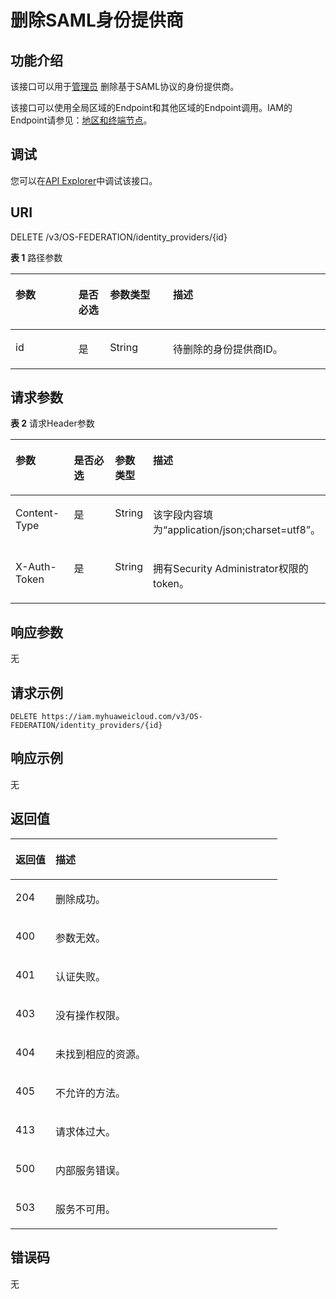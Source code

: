 # 删除SAML身份提供商<a name="iam_13_0206"></a>

## 功能介绍<a name="zh-cn_topic_0224276870_section14911125185016"></a>

该接口可以用于[管理员](https://support.huaweicloud.com/usermanual-iam/iam_01_0001.html)  删除基于SAML协议的身份提供商。

该接口可以使用全局区域的Endpoint和其他区域的Endpoint调用。IAM的Endpoint请参见：[地区和终端节点](https://developer.huaweicloud.com/endpoint?IAM)。

## 调试<a name="section2485151619141"></a>

您可以在[API Explorer](https://apiexplorer.developer.huaweicloud.com/apiexplorer/doc?product=IAM&api=KeystoneDeleteIdentityProvider)中调试该接口。

## URI<a name="zh-cn_topic_0224276870_section991115555016"></a>

DELETE /v3/OS-FEDERATION/identity\_providers/\{id\}

**表 1**  路径参数

<a name="zh-cn_topic_0224276870_table1091245155014"></a>
<table><thead align="left"><tr id="zh-cn_topic_0224276870_row891245175013"><th class="cellrowborder" valign="top" width="20%" id="mcps1.2.5.1.1"><p id="zh-cn_topic_0224276870_p13912654509"><a name="zh-cn_topic_0224276870_p13912654509"></a><a name="zh-cn_topic_0224276870_p13912654509"></a>参数</p>
</th>
<th class="cellrowborder" valign="top" width="10%" id="mcps1.2.5.1.2"><p id="zh-cn_topic_0224276870_p189134518508"><a name="zh-cn_topic_0224276870_p189134518508"></a><a name="zh-cn_topic_0224276870_p189134518508"></a>是否必选</p>
</th>
<th class="cellrowborder" valign="top" width="20%" id="mcps1.2.5.1.3"><p id="zh-cn_topic_0224276870_p119132595019"><a name="zh-cn_topic_0224276870_p119132595019"></a><a name="zh-cn_topic_0224276870_p119132595019"></a>参数类型</p>
</th>
<th class="cellrowborder" valign="top" width="50%" id="mcps1.2.5.1.4"><p id="zh-cn_topic_0224276870_p19913205185019"><a name="zh-cn_topic_0224276870_p19913205185019"></a><a name="zh-cn_topic_0224276870_p19913205185019"></a>描述</p>
</th>
</tr>
</thead>
<tbody><tr id="zh-cn_topic_0224276870_row891218518500"><td class="cellrowborder" valign="top" width="20%" headers="mcps1.2.5.1.1 "><p id="zh-cn_topic_0224276870_p29137555016"><a name="zh-cn_topic_0224276870_p29137555016"></a><a name="zh-cn_topic_0224276870_p29137555016"></a>id</p>
</td>
<td class="cellrowborder" valign="top" width="10%" headers="mcps1.2.5.1.2 "><p id="zh-cn_topic_0224276870_p1191317512509"><a name="zh-cn_topic_0224276870_p1191317512509"></a><a name="zh-cn_topic_0224276870_p1191317512509"></a>是</p>
</td>
<td class="cellrowborder" valign="top" width="20%" headers="mcps1.2.5.1.3 "><p id="zh-cn_topic_0224276870_p1191412575011"><a name="zh-cn_topic_0224276870_p1191412575011"></a><a name="zh-cn_topic_0224276870_p1191412575011"></a>String</p>
</td>
<td class="cellrowborder" valign="top" width="50%" headers="mcps1.2.5.1.4 "><p id="zh-cn_topic_0224276870_p89147575012"><a name="zh-cn_topic_0224276870_p89147575012"></a><a name="zh-cn_topic_0224276870_p89147575012"></a>待删除的身份提供商ID。</p>
</td>
</tr>
</tbody>
</table>

## 请求参数<a name="zh-cn_topic_0224276870_section15914175165015"></a>

**表 2**  请求Header参数

<a name="zh-cn_topic_0224276870_HeaderParameter"></a>
<table><thead align="left"><tr id="zh-cn_topic_0224276870_row189142513503"><th class="cellrowborder" valign="top" width="20%" id="mcps1.2.5.1.1"><p id="zh-cn_topic_0224276870_p59153585017"><a name="zh-cn_topic_0224276870_p59153585017"></a><a name="zh-cn_topic_0224276870_p59153585017"></a>参数</p>
</th>
<th class="cellrowborder" valign="top" width="20%" id="mcps1.2.5.1.2"><p id="zh-cn_topic_0224276870_p159163513506"><a name="zh-cn_topic_0224276870_p159163513506"></a><a name="zh-cn_topic_0224276870_p159163513506"></a>是否必选</p>
</th>
<th class="cellrowborder" valign="top" width="10%" id="mcps1.2.5.1.3"><p id="zh-cn_topic_0224276870_p79161055505"><a name="zh-cn_topic_0224276870_p79161055505"></a><a name="zh-cn_topic_0224276870_p79161055505"></a>参数类型</p>
</th>
<th class="cellrowborder" valign="top" width="50%" id="mcps1.2.5.1.4"><p id="zh-cn_topic_0224276870_p15917175155017"><a name="zh-cn_topic_0224276870_p15917175155017"></a><a name="zh-cn_topic_0224276870_p15917175155017"></a>描述</p>
</th>
</tr>
</thead>
<tbody><tr id="zh-cn_topic_0224276870_row1891410515506"><td class="cellrowborder" valign="top" width="20%" headers="mcps1.2.5.1.1 "><p id="zh-cn_topic_0224276870_p1991755115017"><a name="zh-cn_topic_0224276870_p1991755115017"></a><a name="zh-cn_topic_0224276870_p1991755115017"></a>Content-Type</p>
</td>
<td class="cellrowborder" valign="top" width="20%" headers="mcps1.2.5.1.2 "><p id="zh-cn_topic_0224276870_p15918145195011"><a name="zh-cn_topic_0224276870_p15918145195011"></a><a name="zh-cn_topic_0224276870_p15918145195011"></a>是</p>
</td>
<td class="cellrowborder" valign="top" width="10%" headers="mcps1.2.5.1.3 "><p id="zh-cn_topic_0224276870_p1591911513501"><a name="zh-cn_topic_0224276870_p1591911513501"></a><a name="zh-cn_topic_0224276870_p1591911513501"></a>String</p>
</td>
<td class="cellrowborder" valign="top" width="50%" headers="mcps1.2.5.1.4 "><p id="zh-cn_topic_0224276870_p2919254505"><a name="zh-cn_topic_0224276870_p2919254505"></a><a name="zh-cn_topic_0224276870_p2919254505"></a>该字段内容填为“application/json;charset=utf8”。</p>
</td>
</tr>
<tr id="zh-cn_topic_0224276870_row1191515516507"><td class="cellrowborder" valign="top" width="20%" headers="mcps1.2.5.1.1 "><p id="zh-cn_topic_0224276870_p1591912545015"><a name="zh-cn_topic_0224276870_p1591912545015"></a><a name="zh-cn_topic_0224276870_p1591912545015"></a>X-Auth-Token</p>
</td>
<td class="cellrowborder" valign="top" width="20%" headers="mcps1.2.5.1.2 "><p id="zh-cn_topic_0224276870_p0919153506"><a name="zh-cn_topic_0224276870_p0919153506"></a><a name="zh-cn_topic_0224276870_p0919153506"></a>是</p>
</td>
<td class="cellrowborder" valign="top" width="10%" headers="mcps1.2.5.1.3 "><p id="zh-cn_topic_0224276870_p2920855502"><a name="zh-cn_topic_0224276870_p2920855502"></a><a name="zh-cn_topic_0224276870_p2920855502"></a>String</p>
</td>
<td class="cellrowborder" valign="top" width="50%" headers="mcps1.2.5.1.4 "><p id="zh-cn_topic_0224276870_p792010516507"><a name="zh-cn_topic_0224276870_p792010516507"></a><a name="zh-cn_topic_0224276870_p792010516507"></a>拥有Security Administrator权限的token。</p>
</td>
</tr>
</tbody>
</table>

## 响应参数<a name="zh-cn_topic_0224276870_section189201750508"></a>

无

## 请求示例<a name="zh-cn_topic_0224276870_section2920115115017"></a>

```
DELETE https://iam.myhuaweicloud.com/v3/OS-FEDERATION/identity_providers/{id}
```

## 响应示例<a name="zh-cn_topic_0224276870_section59219595011"></a>

无

## 返回值<a name="zh-cn_topic_0224276870_section79211055501"></a>

<a name="zh-cn_topic_0224276870_table4314"></a>
<table><thead align="left"><tr id="zh-cn_topic_0224276870_row89227595014"><th class="cellrowborder" valign="top" width="15%" id="mcps1.1.3.1.1"><p id="zh-cn_topic_0224276870_p18922115175016"><a name="zh-cn_topic_0224276870_p18922115175016"></a><a name="zh-cn_topic_0224276870_p18922115175016"></a>返回值</p>
</th>
<th class="cellrowborder" valign="top" width="85%" id="mcps1.1.3.1.2"><p id="zh-cn_topic_0224276870_p59222565013"><a name="zh-cn_topic_0224276870_p59222565013"></a><a name="zh-cn_topic_0224276870_p59222565013"></a>描述</p>
</th>
</tr>
</thead>
<tbody><tr id="zh-cn_topic_0224276870_row892218545018"><td class="cellrowborder" valign="top" width="15%" headers="mcps1.1.3.1.1 "><p id="zh-cn_topic_0224276870_p292316535012"><a name="zh-cn_topic_0224276870_p292316535012"></a><a name="zh-cn_topic_0224276870_p292316535012"></a>204</p>
</td>
<td class="cellrowborder" valign="top" width="85%" headers="mcps1.1.3.1.2 "><p id="zh-cn_topic_0224276870_p69234515019"><a name="zh-cn_topic_0224276870_p69234515019"></a><a name="zh-cn_topic_0224276870_p69234515019"></a>删除成功。</p>
</td>
</tr>
<tr id="zh-cn_topic_0224276870_row1922155145018"><td class="cellrowborder" valign="top" width="15%" headers="mcps1.1.3.1.1 "><p id="zh-cn_topic_0224276870_p69233515013"><a name="zh-cn_topic_0224276870_p69233515013"></a><a name="zh-cn_topic_0224276870_p69233515013"></a>400</p>
</td>
<td class="cellrowborder" valign="top" width="85%" headers="mcps1.1.3.1.2 "><p id="zh-cn_topic_0224276870_p1992355135020"><a name="zh-cn_topic_0224276870_p1992355135020"></a><a name="zh-cn_topic_0224276870_p1992355135020"></a>参数无效。</p>
</td>
</tr>
<tr id="zh-cn_topic_0224276870_row169224519504"><td class="cellrowborder" valign="top" width="15%" headers="mcps1.1.3.1.1 "><p id="zh-cn_topic_0224276870_p7923652501"><a name="zh-cn_topic_0224276870_p7923652501"></a><a name="zh-cn_topic_0224276870_p7923652501"></a>401</p>
</td>
<td class="cellrowborder" valign="top" width="85%" headers="mcps1.1.3.1.2 "><p id="zh-cn_topic_0224276870_p199241057506"><a name="zh-cn_topic_0224276870_p199241057506"></a><a name="zh-cn_topic_0224276870_p199241057506"></a>认证失败。</p>
</td>
</tr>
<tr id="zh-cn_topic_0224276870_row4922454502"><td class="cellrowborder" valign="top" width="15%" headers="mcps1.1.3.1.1 "><p id="zh-cn_topic_0224276870_p15924255505"><a name="zh-cn_topic_0224276870_p15924255505"></a><a name="zh-cn_topic_0224276870_p15924255505"></a>403</p>
</td>
<td class="cellrowborder" valign="top" width="85%" headers="mcps1.1.3.1.2 "><p id="zh-cn_topic_0224276870_p1992413505016"><a name="zh-cn_topic_0224276870_p1992413505016"></a><a name="zh-cn_topic_0224276870_p1992413505016"></a>没有操作权限。</p>
</td>
</tr>
<tr id="zh-cn_topic_0224276870_row10922165155016"><td class="cellrowborder" valign="top" width="15%" headers="mcps1.1.3.1.1 "><p id="zh-cn_topic_0224276870_p119245511508"><a name="zh-cn_topic_0224276870_p119245511508"></a><a name="zh-cn_topic_0224276870_p119245511508"></a>404</p>
</td>
<td class="cellrowborder" valign="top" width="85%" headers="mcps1.1.3.1.2 "><p id="zh-cn_topic_0224276870_p1692411516506"><a name="zh-cn_topic_0224276870_p1692411516506"></a><a name="zh-cn_topic_0224276870_p1692411516506"></a>未找到相应的资源。</p>
</td>
</tr>
<tr id="zh-cn_topic_0224276870_row159225517501"><td class="cellrowborder" valign="top" width="15%" headers="mcps1.1.3.1.1 "><p id="zh-cn_topic_0224276870_p159254565011"><a name="zh-cn_topic_0224276870_p159254565011"></a><a name="zh-cn_topic_0224276870_p159254565011"></a>405</p>
</td>
<td class="cellrowborder" valign="top" width="85%" headers="mcps1.1.3.1.2 "><p id="zh-cn_topic_0224276870_p592516510502"><a name="zh-cn_topic_0224276870_p592516510502"></a><a name="zh-cn_topic_0224276870_p592516510502"></a>不允许的方法。</p>
</td>
</tr>
<tr id="zh-cn_topic_0224276870_row192235165011"><td class="cellrowborder" valign="top" width="15%" headers="mcps1.1.3.1.1 "><p id="zh-cn_topic_0224276870_p592516535017"><a name="zh-cn_topic_0224276870_p592516535017"></a><a name="zh-cn_topic_0224276870_p592516535017"></a>413</p>
</td>
<td class="cellrowborder" valign="top" width="85%" headers="mcps1.1.3.1.2 "><p id="zh-cn_topic_0224276870_p29254512509"><a name="zh-cn_topic_0224276870_p29254512509"></a><a name="zh-cn_topic_0224276870_p29254512509"></a>请求体过大。</p>
</td>
</tr>
<tr id="zh-cn_topic_0224276870_row892225125018"><td class="cellrowborder" valign="top" width="15%" headers="mcps1.1.3.1.1 "><p id="zh-cn_topic_0224276870_p14925458506"><a name="zh-cn_topic_0224276870_p14925458506"></a><a name="zh-cn_topic_0224276870_p14925458506"></a>500</p>
</td>
<td class="cellrowborder" valign="top" width="85%" headers="mcps1.1.3.1.2 "><p id="zh-cn_topic_0224276870_p1292620595017"><a name="zh-cn_topic_0224276870_p1292620595017"></a><a name="zh-cn_topic_0224276870_p1292620595017"></a>内部服务错误。</p>
</td>
</tr>
<tr id="zh-cn_topic_0224276870_row192225205016"><td class="cellrowborder" valign="top" width="15%" headers="mcps1.1.3.1.1 "><p id="zh-cn_topic_0224276870_p592613545013"><a name="zh-cn_topic_0224276870_p592613545013"></a><a name="zh-cn_topic_0224276870_p592613545013"></a>503</p>
</td>
<td class="cellrowborder" valign="top" width="85%" headers="mcps1.1.3.1.2 "><p id="zh-cn_topic_0224276870_p159263555016"><a name="zh-cn_topic_0224276870_p159263555016"></a><a name="zh-cn_topic_0224276870_p159263555016"></a>服务不可用。</p>
</td>
</tr>
</tbody>
</table>

## 错误码<a name="zh-cn_topic_0224276870_section1092617585010"></a>

无

